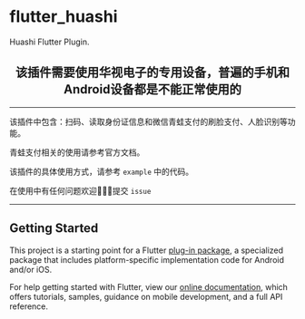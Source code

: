 # flutter_huashi

Huashi Flutter Plugin.

<h2 align="center">该插件需要使用华视电子的专用设备，普遍的手机和Android设备都是不能正常使用的</h2>



<hr />
该插件中包含：扫码、读取身份证信息和微信青蛙支付的刷脸支付、人脸识别等功能。

青蛙支付相关的使用请参考官方文档。

该插件的具体使用方式，请参考 ```example``` 中的代码。

在使用中有任何问题欢迎👏👏👏提交 ```issue```

<hr />

## Getting Started

This project is a starting point for a Flutter
[plug-in package](https://flutter.dev/developing-packages/),
a specialized package that includes platform-specific implementation code for
Android and/or iOS.

For help getting started with Flutter, view our
[online documentation](https://flutter.dev/docs), which offers tutorials,
samples, guidance on mobile development, and a full API reference.

